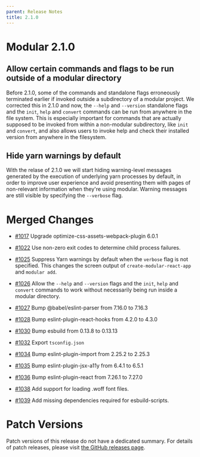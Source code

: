 ```yaml
---
parent: Release Notes
title: 2.1.0
---
```


# Modular 2.1.0

## Allow certain commands and flags to be run outside of a modular directory

Before 2.1.0, some of the commands and standalone flags erroneously terminated
earlier if invoked outside a subdirectory of a modular project. We corrected
this in 2.1.0 and now, the `--help` and `--version` standalone flags and the
`init`, `help` and `convert` commands can be run from anywhere in the file
system. This is especially important for commands that are actually supposed to
be invoked from within a non-modular subdirectory, like `init` and `convert`,
and also allows users to invoke help and check their installed version from
anywhere in the filesystem.

## Hide yarn warnings by default

With the relase of 2.1.0 we will start hiding warning-level messages generated
by the execution of underlying yarn processes by default, in order to improve
user experience and avoid presenting them with pages of non-relevant information
when they're using modular. Warning messages are still visible by specifying the
`--verbose` flag.

# Merged Changes

- [#1017](https://github.com/jpmorganchase/modular/pull/1017) Upgrade
  optimize-css-assets-webpack-plugin 6.0.1

- [#1022](https://github.com/jpmorganchase/modular/pull/1022) Use non-zero exit
  codes to determine child process failures.

- [#1025](https://github.com/jpmorganchase/modular/pull/1025) Suppress Yarn
  warnings by default when the `verbose` flag is not specified. This changes the
  screen output of `create-modular-react-app` and `modular add`.

- [#1026](https://github.com/jpmorganchase/modular/pull/1026) Allow the `--help`
  and `--version` flags and the `init`, `help` and `convert` commands to work
  without necessarily being run inside a modular directory.

- [#1027](https://github.com/jpmorganchase/modular/pull/1027) Bump
  @babel/eslint-parser from 7.16.0 to 7.16.3

- [#1028](https://github.com/jpmorganchase/modular/pull/1028) Bump
  eslint-plugin-react-hooks from 4.2.0 to 4.3.0

- [#1030](https://github.com/jpmorganchase/modular/pull/1030) Bump esbuild from
  0.13.8 to 0.13.13

- [#1032](https://github.com/jpmorganchase/modular/pull/1032) Export
  `tsconfig.json`

- [#1034](https://github.com/jpmorganchase/modular/pull/1034) Bump
  eslint-plugin-import from 2.25.2 to 2.25.3

- [#1035](https://github.com/jpmorganchase/modular/pull/1035) Bump
  eslint-plugin-jsx-a11y from 6.4.1 to 6.5.1

- [#1036](https://github.com/jpmorganchase/modular/pull/1036) Bump
  eslint-plugin-react from 7.26.1 to 7.27.0

- [#1038](https://github.com/jpmorganchase/modular/pull/1038) Add support for
  loading .woff font files.

- [#1039](https://github.com/jpmorganchase/modular/pull/1039) Add missing
  dependencies required for esbuild-scripts.

# Patch Versions

Patch versions of this release do not have a dedicated summary. For details of
patch releases, please visit
[the GitHub releases page](https://github.com/jpmorganchase/modular/releases).
